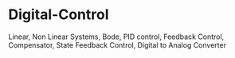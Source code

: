 # Digital-Control
Linear, Non Linear Systems, Bode, PID control, Feedback Control, Compensator, State Feedback Control, Digital to Analog Converter
